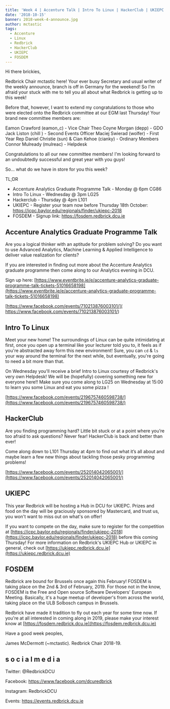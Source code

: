 ```yaml
---
title: 'Week 4 | Accenture Talk | Intro To Linux | HackerClub | UKIEPC | FOSDEM'
date: '2018-10-15'
banner: 2018-week-4-announce.jpg
author: mctastic
tags:
  - Accenture
  - Linux
  - Redbrick
  - HackerClub
  - UKIEPC
  - FOSDEM
---
```


Hi there brickies,

Redbrick Chair mctastic here! Your ever busy Secretary and usual writer of the weekly announce, branch is off in Germany for the weekend! So I'm afraid your stuck with me to tell you all about what Redbrick is getting up to this week!

Before that, however, I want to extend my congratulations to those who were elected onto the Redbrick committee at our EGM last Thursday! Your brand new committee members are:

Eamon Crawford (eamon_c) - Vice Chair
Theo Coyne Morgan (depp) - GDO
Jack Liston (chill ) - Second Events Officer
Maciej Swierad (wolfer) - First Year Rep
Daniel Christie (sun) & Cian Kehoe (cianky) - Ordinary Members
Connor Mulready (mulreac) - Helpdesk

Congratulations to all our new committee members! I'm looking forward to an undoubtedly successful and great year with you guys!

So... what do we have in store for you this week?

TL;DR
- Accenture Analytics Graduate Programme Talk - Monday @ 6pm CG86
- Intro To Linux - Wednesday @ 3pm LG25
- Hackerclub - Thursday @ 4pm L101
- UKIEPC - Register your team now before Thursday 18th October: https://icpc.baylor.edu/regionals/finder/ukiepc-2018
- FOSDEM - Signup link: https://fosdem.redbrick.dcu.ie

<!-- more -->

## Accenture Analytics Graduate Programme Talk

Are you a logical thinker with an aptitude for problem solving?
Do you want to use Advanced Analytics, Machine Learning & Applied Intelligence to deliver value realization for clients?

If you are interested in finding out more about the Accenture Analytics graduate programme then come along to our Analytics evening in DCU.

Sign up here: [https://www.eventbrite.ie/e/accenture-analytics-graduate-programme-talk-tickets-51016658198](https://www.eventbrite.ie/e/accenture-analytics-graduate-programme-talk-tickets-51016658198)


[https://www.facebook.com/events/710213876003101/]( https://www.facebook.com/events/710213876003101/)

## Intro To Linux

Meet your new home! The surroundings of Linux can be quite intimidating at first, once you open up a terminal like your lecturer told you to, it feels as if you're abstracted away form this new environment! Sure, you can `cd` & `ls` your way around the terminal for the next while, but eventually, you're going to need a bit more than that.

On Wednesday you'll receive a brief Intro to Linux courtesy of Redbrick's very own Helpdesk! We will be (hopefully) covering something new for everyone here!! Make sure you come along to LG25 on Wednesday at 15:00 to learn you some Linux and eat you some pizza !

[https://www.facebook.com/events/2196757460598738/](https://www.facebook.com/events/2196757460598738/)

## HackerClub

Are you finding programming hard? Little bit stuck or at a point where you’re too afraid to ask questions? Never fear! HackerClub is back and better than ever!

Come along down to L101 Thursday at 4pm to find out what it’s all about and maybe learn a few new things about tackling those pesky programming problems!

[https://www.facebook.com/events/252014042065001/](https://www.facebook.com/events/252014042065001/)

## UKIEPC

This year Redbrick will be hosting a Hub in DCU for UKIEPC. Prizes and food on the day will be graciously sponsored by Mastercard, and trust us, you won't want to miss out on what's on offer!

If you want to compete on the day, make sure to register for the competition at [https://icpc.baylor.edu/regionals/finder/ukiepc-2018](https://icpc.baylor.edu/regionals/finder/ukiepc-2018) before this coming Thursday!
For more information on Redbrick's UKIEPC Hub or UKIEPC in general, check out [https://ukiepc.redbrick.dcu.ie](https://ukiepc.redbrick.dcu.ie)


## FOSDEM

Redbrick are bound for Brussels once again this February! FOSDEM is taking place on the 2nd & 3rd of February, 2019. For those not in the know, FOSDEM is the Free and Open source Software Developers' European Meeting. Basically, it's a huge meetup of developer's from across the world, taking place on the ULB Solbosch campus in Brussels.

Redbrick have made it tradition to fly out each year for some time now. If you're at all interested in coming along in 2019, please make your interest know at [https://fosdem.redbrick.dcu.ie](https://fosdem.redbrick.dcu.ie)

Have a good week peoples,

James McDermott (~mctastic).
Redbrick Chair 2018-19.

## s o c i a l m e d i a

Twitter: @RedbrickDCU

Facebook: https://www.facebook.com/dcuredbrick

Instagram: RedbrickDCU

Events: https://events.redbrick.dcu.ie
